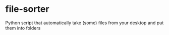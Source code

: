 # file-sorter
Python script that automatically take (some) files from your desktop and put them into folders
